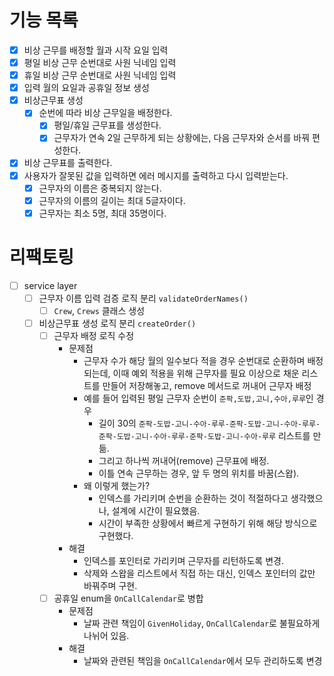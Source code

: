 # 기능 목록

- [X] 비상 근무를 배정할 월과 시작 요일 입력
- [X] 평일 비상 근무 순번대로 사원 닉네임 입력
- [X] 휴일 비상 근무 순번대로 사원 닉네임 입력
- [X] 입력 월의 요일과 공휴일 정보 생성
- [X] 비상근무표 생성
  - [X] 순번에 따라 비상 근무일을 배정한다. 
    - [X] 평일/휴일 근무표를 생성한다. 
    - [X] 근무자가 연속 2일 근무하게 되는 상황에는, 다음 근무자와 순서를 바꿔 편성한다. 
- [X] 비상 근무표를 출력한다.
- [X] 사용자가 잘못된 값을 입력하면 에러 메시지를 출력하고 다시 입력받는다. 
  - [X] 근무자의 이름은 중복되지 않는다. 
  - [X] 근무자의 이름의 길이는 최대 5글자이다. 
  - [X] 근무자는 최소 5명, 최대 35명이다. 

# 리팩토링

- [ ] service layer
  - [ ] 근무자 이름 입력 검증 로직 분리 `validateOrderNames()`
    - [ ] `Crew`, `Crews` 클래스 생성
  - [ ] 비상근무표 생성 로직 분리 `createOrder()`
    - [ ] 근무자 배정 로직 수정
      - 문제점
        - 근무자 수가 해당 월의 일수보다 적을 경우 순번대로 순환하며 배정되는데, 이때 예외 적용을 위해 근무자를 필요 이상으로 채운 리스트를 만들어 저장해놓고, remove 메서드로 꺼내어 근무자 배정
        - 예를 들어 입력된 평일 근무자 순번이 `준팍,도밥,고니,수아,루루`인 경우
          - 길이 30의 `준팍-도밥-고니-수아-루루-준팍-도밥-고니-수아-루루-준팍-도밥-고니-수아-루루-준팍-도밥-고니-수아-루루` 리스트를 만듦.
          - 그리고 하나씩 꺼내어(remove) 근무표에 배정. 
          - 이틀 연속 근무하는 경우, 앞 두 명의 위치를 바꿈(스왑).
        - 왜 이렇게 했는가?
          - 인덱스를 가리키며 순번을 순환하는 것이 적절하다고 생각했으나, 설계에 시간이 필요했음. 
          - 시간이 부족한 상황에서 빠르게 구현하기 위해 해당 방식으로 구현했다. 
      - 해결
        - 인덱스를 포인터로 가리키며 근무자를 리턴하도록 변경. 
        - 삭제와 스왑을 리스트에서 직접 하는 대신, 인덱스 포인터의 값만 바꿔주며 구현. 
    - [ ] 공휴일 enum을 `OnCallCalendar`로 병합
      - 문제점
        - 날짜 관련 책임이 `GivenHoliday`, `OnCallCalendar`로 불필요하게 나뉘어 있음.
      - 해결
        - 날짜와 관련된 책임을 `OnCallCalendar`에서 모두 관리하도록 변경 